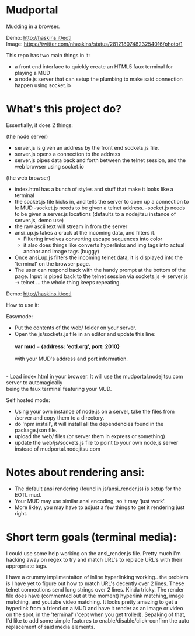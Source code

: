 Mudportal
=========

Mudding in a browser.

Demo:  http://haskins.it/eotl<br/>
Image: https://twitter.com/nhaskins/status/281218074823254016/photo/1<br/>

This repo has two main things in it:
- a front end interface to quickly create an HTML5 faux terminal for playing a MUD
- a node.js server that can setup the plumbing to make said connection happen using socket.io


What's this project do?
=======================

Essentially, it does 2 things:

(the node server)
- server.js is given an address by the front end sockets.js file.
- server.js opens a connection to the address
- server.js pipes data back and forth between the telnet session, and the web browser using socket.io

(the web browser)
- index.html has a bunch of styles and stuff that make it looks like a terminal
- the socket.js file kicks in, and tells the server to open up a connection to le MUD
  -socket.js needs to be given a telnet address.
  -socket.js needs to be given a server.js locations (defaults to a nodejitsu instance of server.js, demo use)
- the raw ascii text will stream in from the server
- ansi_up.js takes a crack at the incoming data, and filters it.
  - Filtering involves converting escape sequences into color
  - it also does things like converts hyperlinks and img tags into actual anchor and image tags (buggy)
- Once ansi_up.js filters the incoming telnet data, it is displayed into the 'terminal' on the browser page.
- The user can respond back with the handy prompt at the bottom of the page.  Input is piped back to the telnet
  session via sockets.js -> server.js -> telnet ... the whole thing keeps repeating.


Demo: http://haskins.it/eotl

How to use it:

Easymode:
- Put the contents of the web/ folder on your server.
- Open the js/sockets.js file in an editor and update this line:<br/><br/>
  <strong>   var mud    = {address: 'eotl.org', port: 2010}</strong><br/><br/>
  with your MUD's address and port information.<br/>
<br/>
- Load index.html in your browser. It will use the mudportal.nodejitsu.com server to automagically<br/>
  being the faux terminal featuring your MUD.
  

Self hosted mode:
- Using your own instance of node.js on a server, take the files from /server and copy
  them to a directory.
- do 'npm install', it will install all the dependencies found in the package.json file.
- upload the web/ files (or server them in express or something)
- update the web/js/sockets.js file to point to your own node.js server instead of mudportal.nodejitsu.com

Notes about rendering ansi:
=========
- The default ansi rendering (found in js/ansi_render.js) is setup for the
  EOTL mud.  
- Your MUD may use similar ansi encoding, so it may 'just work'.  
- More likley, you may have to adjust a few things to get it rendering just right.


Short term goals (terminal media):
=========
I could use some help working on the ansi_render.js file.  Pretty much I'm hacking away on regex to try
and match URL's to replace URL's with their appropriate tags.

I have a crummy implimentaiton of inline hyperlinking working.. the problem is I have yet to figure out
how to match URL's decently over 2 lines.  These telnet connections send long strings over 2 lines.  Kinda
tricky.  The render file does have (commented out at the moment) hyperlink matching, image matching, and youtube
video matching.  It looks pretty amazing to get a hyperlink from a friend on a MUD and have it  render
as an image or video on the spot, in the 'terminal' ('cept when you get trolled).  Sepaking of that, I'd like to add
some simple features to enable/disable/click-confirm the auto replacement of said media elements.



